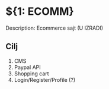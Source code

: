 # ${1: ECOMM}
Description: Ecommerce sajt (U IZRADI)
## Cilj 
1. CMS
2. Paypal API
3. Shopping cart
4. Login/Register/Profile (?)

